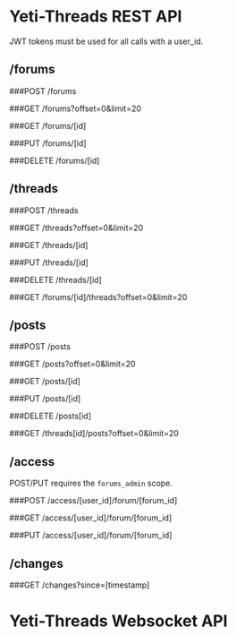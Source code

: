 # Yeti-Threads REST API

JWT tokens must be used for all calls with a user_id.

## /forums

###POST /forums

###GET /forums?offset=0&limit=20

###GET /forums/[id]

###PUT /forums/[id]

###DELETE /forums/[id]

## /threads

###POST /threads

###GET /threads?offset=0&limit=20

###GET /threads/[id]

###PUT /threads/[id]

###DELETE /threads/[id]

###GET /forums/[id]/threads?offset=0&limit=20

## /posts

###POST /posts

###GET /posts?offset=0&limit=20

###GET /posts/[id]

###PUT /posts/[id]

###DELETE /posts[id]

###GET /threads[id]/posts?offset=0&limit=20

## /access

POST/PUT requires the `forums_admin` scope.

###POST /access/[user_id]/forum/[forum_id]

###GET /access/[user_id]/forum/[forum_id]

###PUT /access/[user_id]/forum/[forum_id]

## /changes

###GET /changes?since=[timestamp]

# Yeti-Threads Websocket API
